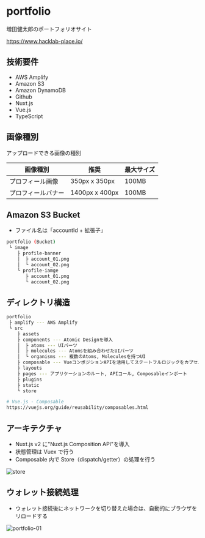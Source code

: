 # portfolio

増田健太郎のポートフォリオサイト

https://www.hacklab-place.io/

## 技術要件

- AWS Amplify
- Amazon S3
- Amazon DynamoDB
- Github
- Nuxt.js
- Vue.js
- TypeScript

## 画像種別

アップロードできる画像の種別

|画像種別|推奨|最大サイズ|
|---|---|---|
|プロフィール画像|350px x 350px|100MB|
|プロフィールバナー|1400px x 400px|100MB|

## Amazon S3 Bucket

- ファイル名は「accountId + 拡張子」

```bash
portfolio (Bucket)
 └ image
    ├ profile-banner
    │  ├ account_01.png
    │  └ account_02.png
    └ profile-iamge
       ├ account_01.png
       └ account_02.png
```

## ディレクトリ構造

```bash
portfolio
 ├ amplify --- AWS Amplify
 └ src
    ├ assets
    ├ components --- Atomic Designを導入
    │  ├ atoms --- UIパーツ
    │  ├ molecules --- Atomsを組み合わせたUIパーツ
    │  └ organisms --- 複数のAtoms, Moleculesを持つUI
    ├ composable --- VueコンポジションAPIを活用してステートフルロジックをカプセル化して再利用する関数
    ├ layouts
    ├ pages --- アプリケーションのルート, APIコール, Composableインポート
    ├ plugins
    ├ static
    └ store

# Vue.js - Composable
https://vuejs.org/guide/reusability/composables.html
```

## アーキテクチャ

- Nuxt.js v2 に"Nuxt.js Composition API"を導入
- 状態管理は Vuex で行う
- Composable 内で Store（dispatch/getter）の処理を行う

![store](https://user-images.githubusercontent.com/43663858/166838832-b87e31b3-9f90-45e4-b812-b4d4e57f0106.png)

## ウォレット接続処理

- ウォレット接続後にネットワークを切り替えた場合は、自動的にブラウザをリロードする

![portfolio-01](https://user-images.githubusercontent.com/43663858/167280910-2e7772c8-891a-4c3b-8a72-4289f034d278.png)
